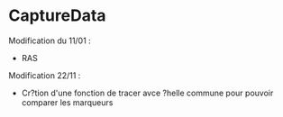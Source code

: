 # CaptureData

Modification du 11/01 :
- RAS

Modification 22/11 :

- Cr?tion d'une fonction de tracer avce ?helle commune pour pouvoir comparer les marqueurs

